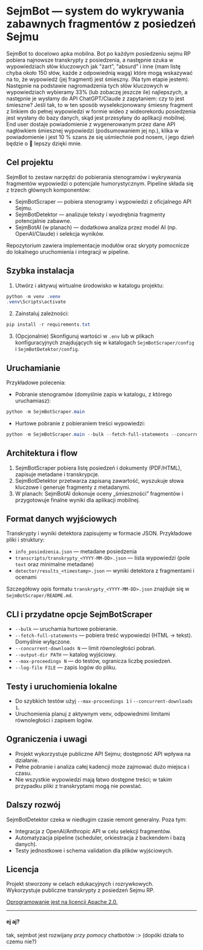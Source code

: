 # SejmBot — system do wykrywania zabawnych fragmentów z posiedzeń Sejmu

SejmBot to docelowo apka mobilna. Bot po każdym posiedzeniu sejmu RP pobiera najnowsze transkrypty z posiedzenia, a następnie szuka w wypowiedziach słów kluczowych jak "żart”, "absurd" i inne (mam listę chyba około 150 słów, każde z odpowiednią wagą) które mogą wskazywać na to, że wypowiedź (jej fragment) jest śmieszny. (Na tym etapie jestem). Następnie na podstawie nagromadzenia tych słów kluczowych w wypowiedziach wybieramy 33% (lub zobaczę jeszcze ile) najlepszych, a następnie je wysłamy do API ChatGPT/Claude z zapytaniem: czy to jest śmieszne? Jeśli tak, to w ten sposób wyselekcjonowany śmiesny fragment z linkiem do pełnej wypowiedzi w formie wideo z wideorekordu posiedzenia jest wysłany do bazy danych, skąd jest przesyłany do aplikacji mobilnej. End user dostaje powiadomienie z wygenerowanym przez dane API nagłówkiem śmiesznej wypowiedzi (podsumowaniem jej np.), klika w powiadomienie i jest 10 % szans że się uśmiechnie pod nosem, i jego dzień będzie o 🤏 lepszy dzięki mnie.

## Cel projektu

SejmBot to zestaw narzędzi do pobierania stenogramów i wykrywania fragmentów wypowiedzi o potencjale humorystycznym.
Pipeline składa się z trzech głównych komponentów:

- SejmBotScraper — pobiera stenogramy i wypowiedzi z oficjalnego API Sejmu.
- SejmBotDetektor — analizuje teksty i wyodrębnia fragmenty potencjalnie zabawne.
- SejmBotAI (w planach) — dodatkowa analiza przez model AI (np. OpenAI/Claude) i selekcja wyników.

Repozytorium zawiera implementacje modułów oraz skrypty pomocnicze do lokalnego uruchomienia i integracji w pipeline.

## Szybka instalacja

1. Utwórz i aktywuj wirtualne środowisko w katalogu projektu:

```powershell
python -m venv .venv
.venv\Scripts\activate
```

2. Zainstaluj zależności:

```powershell
pip install -r requirements.txt
```

3. (Opcjonalnie) Skonfiguruj wartości w `.env` lub w plikach konfiguracyjnych znajdujących się w katalogach `SejmBotScraper/config` i `SejmBotDetektor/config`.

## Uruchamianie

Przykładowe polecenia:

- Pobranie stenogramów (domyślnie zapis w katalogu, z którego uruchamiasz):

```powershell
python -m SejmBotScraper.main
```

- Hurtowe pobranie z pobieraniem treści wypowiedzi:

```powershell
python -m SejmBotScraper.main --bulk --fetch-full-statements --concurrent-downloads 4
```

## Architektura i flow

1. SejmBotScraper pobiera listę posiedzeń i dokumenty (PDF/HTML), zapisuje metadane i transkrypcje.
2. SejmBotDetektor przetwarza zapisaną zawartość, wyszukuje słowa kluczowe i generuje fragmenty z metadanymi.
3. W planach: SejmBotAI dokonuje oceny „śmieszności” fragmentów i przygotowuje finalne wyniki dla aplikacji mobilnej.

## Format danych wyjściowych

Transkrypty i wyniki detektora zapisujemy w formacie JSON. Przykładowe pliki i struktury:

- `info_posiedzenia.json` — metadane posiedzenia
- `transcripts/transkrypty_<YYYY-MM-DD>.json` — lista wypowiedzi (pole `text` oraz minimalne metadane)
- `detector/results_<timestamp>.json` — wyniki detektora z fragmentami i ocenami

Szczegółowy opis formatu `transkrypty_<YYYY-MM-DD>.json` znajduje się w `SejmBotScraper/README.md`.

## CLI i przydatne opcje SejmBotScraper

- `--bulk` — uruchamia hurtowe pobieranie.
- `--fetch-full-statements` — pobiera treść wypowiedzi (HTML -> tekst). Domyślnie wyłączone.
- `--concurrent-downloads N` — limit równoległości pobrań.
- `--output-dir PATH` — katalog wyjściowy.
- `--max-proceedings N` — do testów, ogranicza liczbę posiedzeń.
- `--log-file FILE` — zapis logów do pliku.

## Testy i uruchomienia lokalne

- Do szybkich testów użyj `--max-proceedings 1` i `--concurrent-downloads 1`.
- Uruchomienia planuj z aktywnym venv, odpowiednimi limitami równoległości i zapisem logów.

## Ograniczenia i uwagi

- Projekt wykorzystuje publiczne API Sejmu; dostępność API wpływa na działanie.
- Pełne pobranie i analiza całej kadencji może zajmować dużo miejsca i czasu.
- Nie wszystkie wypowiedzi mają łatwo dostępne treści; w takim przypadku pliki z transkryptami mogą nie powstać.

## Dalszy rozwój

SejmBotDetektor czeka w niedługim czasie remont generalny. Poza tym:

- Integracja z OpenAI/Anthropic API w celu selekcji fragmentów.
- Automatyzacja pipeline (scheduler, orkiestracja z backendem i bazą danych).
- Testy jednostkowe i schema validation dla plików wyjściowych.

## Licencja

Projekt stworzony w celach edukacyjnych i rozrywkowych.  
Wykorzystuje publiczne transkrypty z posiedzeń Sejmu RP.

[Oprogramowanie jest na licencji Apache 2.0.](https://github.com/philornot/SejmBot/blob/main/LICENSE)

---

#### ej aj?

tak, sejmbot jest rozwijany _przy pomocy_ chatbotów :> (dopóki działa to czemu nie?)
